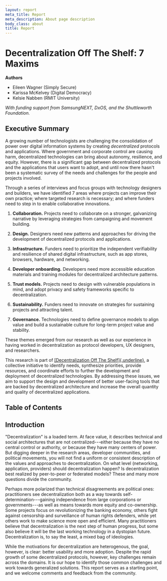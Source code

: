 ```yaml
---
layout: report
meta_title: Report
meta_description: About page description
body_class: about
title: Report
---
```


# Decentralization Off The Shelf: 7 Maxims

**Authors**

- Eileen Wagner (Simply Secure)
- Karissa McKelvey (Digital Democracy)
- Kelsie Nabben (RMIT University)

_With funding support from SamsungNEXT, DxOS, and the Shuttleworth
Foundation._

## Executive Summary

A growing number of technologists are challenging the consolidation of
power over digital information systems by creating _decentralized_
protocols and applications. Where government and corporate control are
causing harm, decentralized technologies can bring about autonomy,
resilience, and equity. However, there is a significant gap between
decentralized protocols and the applications that users want to adopt,
and until now there hasn't been a systematic survey of the needs and
challenges for the people and projects involved.

Through a series of interviews and focus groups with technology
designers and builders, we have identified 7 areas where projects can
improve their own practice; where targeted research is necessary; and
where funders need to step in to enable collaborative innovations.

1.  **Collaboration.** Projects need to collaborate on a stronger, galvanizing narrative by leveraging strategies from campaigning and movement building.

2.  **Design.** Designers need new patterns and approaches for driving the development of decentralized protocols and applications.

3.  **Infrastructure.** Funders need to prioritize the independent verifiability and resilience of shared digital infrastructure, such as app stores, browsers, hardware, and networking.

4.  **Developer onboarding.** Developers need more accessible education materials and training modules for decentralized architecture patterns.

5.  **Trust models.** Projects need to design with vulnerable populations in mind, and adopt privacy and safety frameworks specific to decentralization.

6.  **Sustainability.** Funders need to innovate on strategies for sustaining projects and attracting talent.

7.  **Governance.** Technologies need to define governance models to align value and build a sustainable culture for long-term project value and stability.

These themes emerged from our research as well as our experience in
having worked in decentralization as protocol developers, UX designers,
and researchers.

This research is part of [[Decentralization Off The
Shelf]{.underline}](https://decentpatterns.xyz), a collective initiative
to identify needs, synthesize priorities, provide resources, and
coordinate efforts to further the development and deployment of
decentralized technologies. By addressing these issues, we aim to
support the design and development of better user-facing tools that are
backed by decentralized architecture and increase the overall quantity
and quality of decentralized applications.

## Table of Contents

## Introduction

"Decentralization" is a loaded term. At face value, it describes
technical and social architectures that are not centralized---either
because they have no central control or authority, or because they have
many centers of power. But digging deeper in the research areas,
developer communities, and political movements, you will not find a
uniform or consistent description of the values and approaches to
decentralization. On what level (networking, application, providers)
should decentralization happen? Is decentralization best realized by
peer-to-peer or federated models? These and many more questions divide
the community.

Perhaps more polarized than technical disagreements are political ones:
practitioners see decentralization both as a way towards
self-determination---gaining independence from large corporations or
governments---as well as means towards more equity and co-ownership.
Some projects focus on revolutionizing the banking economy, others fight
against censorship and surveillance of human rights defenders, while yet
others work to make science more open and efficient. Many practitioners
believe that decentralization is the next step of human progress, but
some also believe it will be the last working technology in a dystopian
future. Decentralization is, to say the least, a mixed bag of
ideologies.

While the motivations for decentralization are heterogenous, the goal,
however, is clear: better usability and more adoption. Despite the rapid
growth of some decentralized protocols, however, key challenges remain
across the domains. It is our hope to identify those common challenges
and work towards generalized solutions. This report serves as a starting
point, and we welcome comments and feedback from the community.
